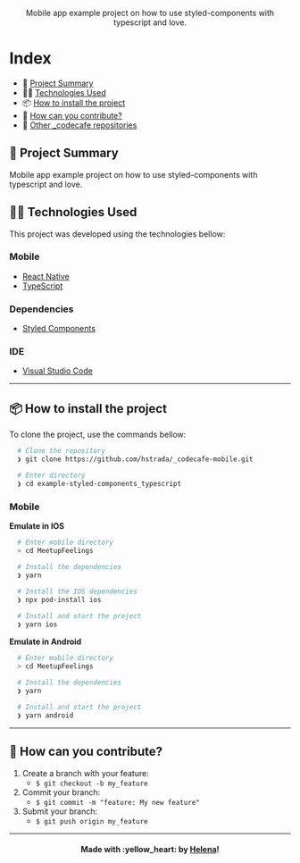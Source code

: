 <p align="center">
  
  <p align="center">
    Mobile app example project on how to use styled-components with typescript and love.
  </p>
  
</p>

# Index

- :rocket: [Project Summary](#rocket-project-summary)
- 👨‍💻️ [Technologies Used](#%EF%B8%8F-technologies-used)
- 📦️ [How to install the project](#%EF%B8%8F-how-to-install-the-project)
- 🤔️ [How can you contribute?](#%EF%B8%8F-how-can-you-contribute)
- :floppy_disk: [Other _codecafe repositories](#floppy_disk-others-_codecafes-repositories)
 
## :rocket: Project Summary

Mobile app example project on how to use styled-components with typescript and love.
 
## 👨‍💻️ Technologies Used

This project was developed using the technologies bellow:
  
### Mobile

  - [React Native](https://reactnative.dev/)
  - [TypeScript](https://www.typescriptlang.org/)
  
### Dependencies

  - [Styled Components](https://styled-components.com/)

### IDE

  - [Visual Studio Code](https://code.visualstudio.com/)

---
 
## 📦️ How to install the project

To clone the project, use the commands bellow:

```bash
  # Clone the repository
  ❯ git clone https://github.com/hstrada/_codecafe-mobile.git

  # Enter directory
  ❯ cd example-styled-components_typescript
```

### Mobile

**Emulate in IOS**

```bash
  # Enter mobile directory
  > cd MeetupFeelings

  # Install the dependencies
  ❯ yarn
  
  # Install the IOS dependencies
  ❯ npx pod-install ios

  # Install and start the project
  ❯ yarn ios
```

**Emulate in Android**

```bash
  # Enter mobile directory
  > cd MeetupFeelings

  # Install the dependencies
  ❯ yarn
  
  # Install and start the project
  ❯ yarn android
```

---
 
## 🤔️ How can you contribute?

1. Create a branch with your feature:
   - `$ git checkout -b my_feature`
2. Commit your branch:
   - `$ git commit -m "feature: My new feature"`
3. Submit your branch:
   - `$ git push origin my_feature`

---
 
<h4 align="center">
  Made with :yellow_heart: by <a href="https://www.linkedin.com/in/helenastrada/">Helena</a>! 
</h4>
